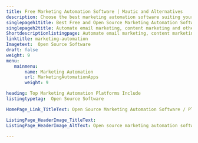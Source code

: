 ```yaml
---
title: Free Marketing Automation Software | Mautic and Alternatives
description: Choose the best marketing automation software suiting your business needs. All the marketing automation tools listed here are free and open source.
singlepageh1title: Best Free and Open Source Marketing Automation Software Options
singlepageh2title: Automate email marketing, content marketing and other marketing activities. Empower marketers to analyze lead and grow business to next level.
Shortdescriptionlistingpage: Automate email marketing, content marketing and other marketing activities. Empower marketers to analyze lead and grow business to next level.
linktitle: marketing-automation
Imagetext:  Open Source Software
draft: false
weight: 9
menu:
   mainmenu: 
       name: Marketing Automation
       url: MarketingAutomationApps
       weight: 9

heading: Top Marketing Automation Platforms Include
listingtypetag:  Open Source Software

HomePage_Link_TitleText: Open Source Marketing Automation Software / Platforms

ListingPage_HeaderImage_TitleText:
ListingPage_HeaderImage_AltText: Open source marketing automation software

---
```


